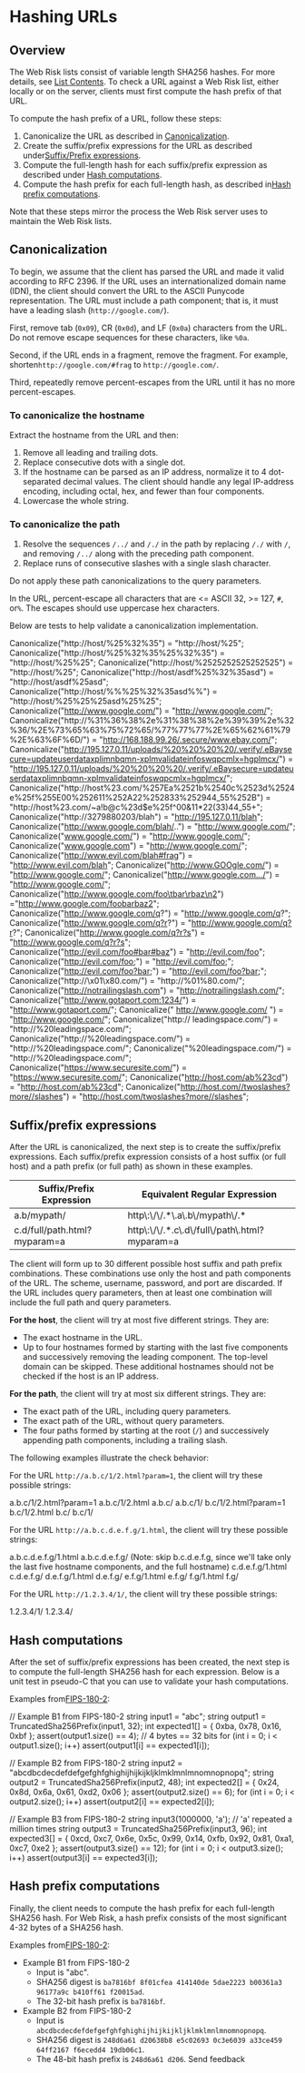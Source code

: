 # Hashing URLs

## Overview

The Web Risk lists consist of variable length SHA256 hashes. For more details, see [List Contents](https://cloud.google.com/web-risk/docs/lists#list%5Fcontents). To check a URL against a Web Risk list, either locally or on the server, clients must first compute the hash prefix of that URL.

To compute the hash prefix of a URL, follow these steps:

1. Canonicalize the URL as described in [Canonicalization](undefined/#canonicalization).
2. Create the suffix/prefix expressions for the URL as described under[Suffix/Prefix expressions](undefined/#suffixprefix%5Fexpressions).
3. Compute the full-length hash for each suffix/prefix expression as described under [Hash computations](undefined/#hash%5Fcomputations).
4. Compute the hash prefix for each full-length hash, as described in[Hash prefix computations](undefined/#hash%5Fprefix%5Fcomputations).

Note that these steps mirror the process the Web Risk server uses to maintain the Web Risk lists.

## Canonicalization

To begin, we assume that the client has parsed the URL and made it valid according to RFC 2396\. If the URL uses an internationalized domain name (IDN), the client should convert the URL to the ASCII Punycode representation. The URL must include a path component; that is, it must have a leading slash (`http://google.com/`).

First, remove tab (`0x09`), CR (`0x0d`), and LF (`0x0a`) characters from the URL. Do not remove escape sequences for these characters, like `%0a`.

Second, if the URL ends in a fragment, remove the fragment. For example, shorten`http://google.com/#frag` to `http://google.com/`.

Third, repeatedly remove percent-escapes from the URL until it has no more percent-escapes.

### To canonicalize the hostname

Extract the hostname from the URL and then:

1. Remove all leading and trailing dots.
2. Replace consecutive dots with a single dot.
3. If the hostname can be parsed as an IP address, normalize it to 4 dot-separated decimal values. The client should handle any legal IP-address encoding, including octal, hex, and fewer than four components.
4. Lowercase the whole string.

### To canonicalize the path

1. Resolve the sequences `/../` and `/./` in the path by replacing `/./` with `/`, and removing `/../` along with the preceding path component.
2. Replace runs of consecutive slashes with a single slash character.

Do not apply these path canonicalizations to the query parameters.

In the URL, percent-escape all characters that are <= ASCII 32, >= 127, `#`, or`%`. The escapes should use uppercase hex characters.

Below are tests to help validate a canonicalization implementation.

Canonicalize("http://host/%25%32%35") = "http://host/%25";
Canonicalize("http://host/%25%32%35%25%32%35") = "http://host/%25%25";
Canonicalize("http://host/%2525252525252525") = "http://host/%25";
Canonicalize("http://host/asdf%25%32%35asd") = "http://host/asdf%25asd";
Canonicalize("http://host/%%%25%32%35asd%%") = "http://host/%25%25%25asd%25%25";
Canonicalize("http://www.google.com/") = "http://www.google.com/";
Canonicalize("http://%31%36%38%2e%31%38%38%2e%39%39%2e%32%36/%2E%73%65%63%75%72%65/%77%77%77%2E%65%62%61%79%2E%63%6F%6D/") = "http://168.188.99.26/.secure/www.ebay.com/";
Canonicalize("http://195.127.0.11/uploads/%20%20%20%20/.verify/.eBaysecure=updateuserdataxplimnbqmn-xplmvalidateinfoswqpcmlx=hgplmcx/") = "http://195.127.0.11/uploads/%20%20%20%20/.verify/.eBaysecure=updateuserdataxplimnbqmn-xplmvalidateinfoswqpcmlx=hgplmcx/";
Canonicalize("http://host%23.com/%257Ea%2521b%2540c%2523d%2524e%25f%255E00%252611%252A22%252833%252944_55%252B") = "http://host%23.com/~a!b@c%23d$e%25f^00&11\*22(33)44_55+";
Canonicalize("http://3279880203/blah") = "http://195.127.0.11/blah";
Canonicalize("http://www.google.com/blah/..") = "http://www.google.com/";
Canonicalize("www.google.com/") = "http://www.google.com/";
Canonicalize("www.google.com") = "http://www.google.com/";
Canonicalize("http://www.evil.com/blah#frag") = "http://www.evil.com/blah";
Canonicalize("http://www.GOOgle.com/") = "http://www.google.com/";
Canonicalize("http://www.google.com.../") = "http://www.google.com/";
Canonicalize("http://www.google.com/foo\tbar\rbaz\n2") ="http://www.google.com/foobarbaz2";
Canonicalize("http://www.google.com/q?") = "http://www.google.com/q?";
Canonicalize("http://www.google.com/q?r?") = "http://www.google.com/q?r?";
Canonicalize("http://www.google.com/q?r?s") = "http://www.google.com/q?r?s";
Canonicalize("http://evil.com/foo#bar#baz") = "http://evil.com/foo";
Canonicalize("http://evil.com/foo;") = "http://evil.com/foo;";
Canonicalize("http://evil.com/foo?bar;") = "http://evil.com/foo?bar;";
Canonicalize("http://\x01\x80.com/") = "http://%01%80.com/";
Canonicalize("http://notrailingslash.com") = "http://notrailingslash.com/";
Canonicalize("http://www.gotaport.com:1234/") = "http://www.gotaport.com/";
Canonicalize(" http://www.google.com/ ") = "http://www.google.com/";
Canonicalize("http:// leadingspace.com/") = "http://%20leadingspace.com/";
Canonicalize("http://%20leadingspace.com/") = "http://%20leadingspace.com/";
Canonicalize("%20leadingspace.com/") = "http://%20leadingspace.com/";
Canonicalize("https://www.securesite.com/") = "https://www.securesite.com/";
Canonicalize("http://host.com/ab%23cd") = "http://host.com/ab%23cd";
Canonicalize("http://host.com//twoslashes?more//slashes") = "http://host.com/twoslashes?more//slashes";

## Suffix/prefix expressions

After the URL is canonicalized, the next step is to create the suffix/prefix expressions. Each suffix/prefix expression consists of a host suffix (or full host) and a path prefix (or full path) as shown in these examples.

| Suffix/Prefix Expression     | Equivalent Regular Expression                         |
| ---------------------------- | ----------------------------------------------------- |
| a.b/mypath/                  | http\\:\\/\\/.\*\\.a\\.b\\/mypath\\/.\*               |
| c.d/full/path.html?myparam=a | http\\:\\/\\/.\*.c\\.d\\/full\\/path\\.html?myparam=a |

The client will form up to 30 different possible host suffix and path prefix combinations. These combinations use only the host and path components of the URL. The scheme, username, password, and port are discarded. If the URL includes query parameters, then at least one combination will include the full path and query parameters.

**For the host**, the client will try at most five different strings. They are:

- The exact hostname in the URL.
- Up to four hostnames formed by starting with the last five components and successively removing the leading component. The top-level domain can be skipped. These additional hostnames should not be checked if the host is an IP address.

**For the path**, the client will try at most six different strings. They are:

- The exact path of the URL, including query parameters.
- The exact path of the URL, without query parameters.
- The four paths formed by starting at the root (`/`) and successively appending path components, including a trailing slash.

The following examples illustrate the check behavior:

For the URL `http://a.b.c/1/2.html?param=1`, the client will try these possible strings:

a.b.c/1/2.html?param=1
a.b.c/1/2.html
a.b.c/
a.b.c/1/
b.c/1/2.html?param=1
b.c/1/2.html
b.c/
b.c/1/

For the URL `http://a.b.c.d.e.f.g/1.html`, the client will try these possible strings:

a.b.c.d.e.f.g/1.html
a.b.c.d.e.f.g/
(Note: skip b.c.d.e.f.g, since we'll take only the last five hostname components, and the full hostname)
c.d.e.f.g/1.html
c.d.e.f.g/
d.e.f.g/1.html
d.e.f.g/
e.f.g/1.html
e.f.g/
f.g/1.html
f.g/

For the URL `http://1.2.3.4/1/`, the client will try these possible strings:

1.2.3.4/1/
1.2.3.4/

## Hash computations

After the set of suffix/prefix expressions has been created, the next step is to compute the full-length SHA256 hash for each expression. Below is a unit test in pseudo-C that you can use to validate your hash computations.

Examples from[FIPS-180-2](http://csrc.nist.gov/publications/fips/fips180-2/fips180-2withchangenotice.pdf):

// Example B1 from FIPS-180-2
string input1 = "abc";
string output1 = TruncatedSha256Prefix(input1, 32);
int expected1[] = { 0xba, 0x78, 0x16, 0xbf };
assert(output1.size() == 4); // 4 bytes == 32 bits
for (int i = 0; i < output1.size(); i++) assert(output1[i] == expected1[i]);

// Example B2 from FIPS-180-2
string input2 = "abcdbcdecdefdefgefghfghighijhijkijkljklmklmnlmnomnopnopq";
string output2 = TruncatedSha256Prefix(input2, 48);
int expected2[] = { 0x24, 0x8d, 0x6a, 0x61, 0xd2, 0x06 };
assert(output2.size() == 6);
for (int i = 0; i < output2.size(); i++) assert(output2[i] == expected2[i]);

// Example B3 from FIPS-180-2
string input3(1000000, 'a'); // 'a' repeated a million times
string output3 = TruncatedSha256Prefix(input3, 96);
int expected3[] = { 0xcd, 0xc7, 0x6e, 0x5c, 0x99, 0x14, 0xfb, 0x92,
0x81, 0xa1, 0xc7, 0xe2 };
assert(output3.size() == 12);
for (int i = 0; i < output3.size(); i++) assert(output3[i] == expected3[i]);

## Hash prefix computations

Finally, the client needs to compute the hash prefix for each full-length SHA256 hash. For Web Risk, a hash prefix consists of the most significant 4-32 bytes of a SHA256 hash.

Examples from[FIPS-180-2](http://csrc.nist.gov/publications/fips/fips180-2/fips180-2withchangenotice.pdf):

- Example B1 from FIPS-180-2
  - Input is "abc".
  - SHA256 digest is `ba7816bf 8f01cfea 414140de 5dae2223 b00361a3 96177a9c b410ff61 f20015ad`.
  - The 32-bit hash prefix is `ba7816bf`.
- Example B2 from FIPS-180-2
  - Input is `abcdbcdecdefdefgefghfghighijhijkijkljklmklmnlmnomnopnopq`.
  - SHA256 digest is `248d6a61 d20638b8 e5c02693 0c3e6039 a33ce459 64ff2167 f6ecedd4 19db06c1`.
  - The 48-bit hash prefix is `248d6a61 d206`.
    Send feedback
